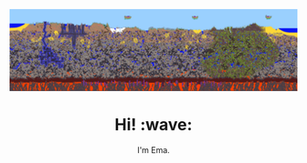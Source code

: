 [![Social banner](https://github.com/ema11412/ema11412/blob/main/assets/terra1.gif)](https://github.com/ema11412)
<h1 align='center'> Hi! :wave:</h1>
<p align='center'>
I'm Ema.
</p>

